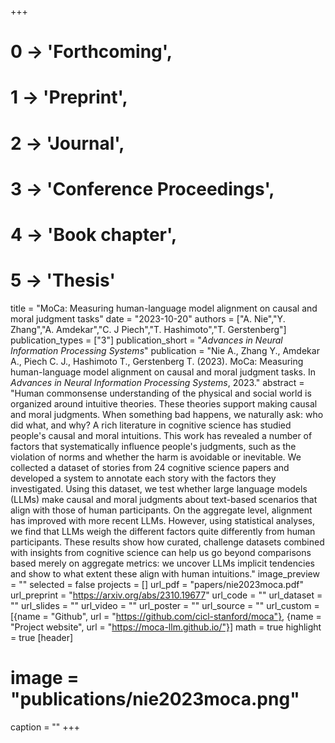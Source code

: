 +++
# 0 -> 'Forthcoming',
# 1 -> 'Preprint',
# 2 -> 'Journal',
# 3 -> 'Conference Proceedings',
# 4 -> 'Book chapter',
# 5 -> 'Thesis'

title = "MoCa: Measuring human-language model alignment on causal and moral judgment tasks"
date = "2023-10-20"
authors = ["A. Nie","Y. Zhang","A. Amdekar","C. J Piech","T. Hashimoto","T. Gerstenberg"]
publication_types = ["3"]
publication_short = "_Advances in Neural Information Processing Systems_"
publication = "Nie A., Zhang Y., Amdekar A., Piech C. J., Hashimoto T., Gerstenberg T. (2023). MoCa: Measuring human-language model alignment on causal and moral judgment tasks. In _Advances in Neural Information Processing Systems_, 2023."
abstract = "Human commonsense understanding of the physical and social world is organized around intuitive theories. These theories support making causal and moral judgments. When something bad happens, we naturally ask: who did what, and why? A rich literature in cognitive science has studied people's causal and moral intuitions. This work has revealed a number of factors that systematically influence people's judgments, such as the violation of norms and whether the harm is avoidable or inevitable. We collected a dataset of stories from 24 cognitive science papers and developed a system to annotate each story with the factors they investigated. Using this dataset, we test whether large language models (LLMs) make causal and moral judgments about text-based scenarios that align with those of human participants. On the aggregate level, alignment has improved with more recent LLMs. However, using statistical analyses, we find that LLMs weigh the different factors quite differently from human participants. These results show how curated, challenge datasets combined with insights from cognitive science can help us go beyond comparisons based merely on aggregate metrics: we uncover LLMs implicit tendencies and show to what extent these align with human intuitions."
image_preview = ""
selected = false
projects = []
url_pdf = "papers/nie2023moca.pdf"
url_preprint = "https://arxiv.org/abs/2310.19677"
url_code = ""
url_dataset = ""
url_slides = ""
url_video = ""
url_poster = ""
url_source = ""
url_custom = [{name = "Github", url = "https://github.com/cicl-stanford/moca"}, {name = "Project website", url = "https://moca-llm.github.io/"}]
math = true
highlight = true
[header]
# image = "publications/nie2023moca.png"
caption = ""
+++
